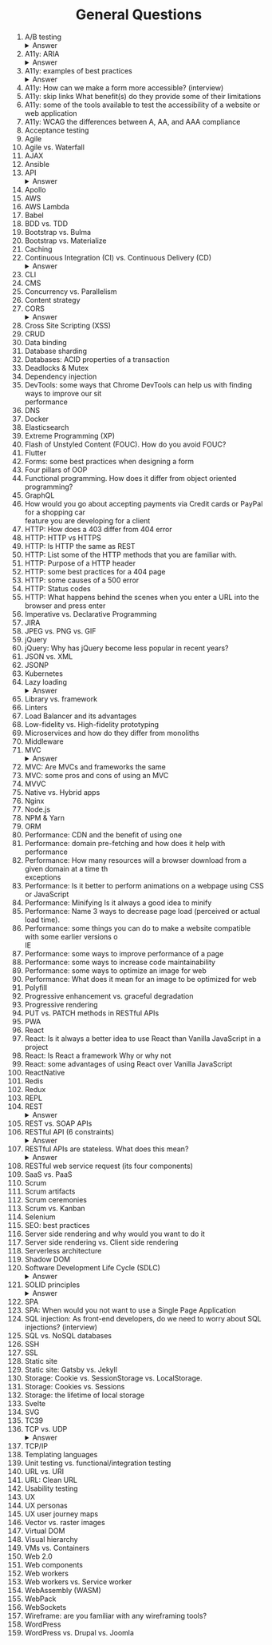 <div align="center">
<h1>General Questions</h1>
</div>
<ol>
<li>A/B testing</li>

<details><summary>Answer</summary><p>

A/B testing (also known as split testing) is a process of showing two variants of the same web page to different segments of website visitors at the same time and comparing which variant drives more conversions.

</p></details>

<li>A11y: ARIA</li>

<details><summary>Answer</summary><p>

Accessible Rich Internet Applications (ARIA) is a set of attributes that define ways to make web content and web applications more accessible to people with disabilities.

The following gives no indication to assistive technologies that it is a custom checkbox:

```html
<li tabindex="0" class="checkbox" checked>
  Receive promotional offers
</li>
```

We can improve it by using the `role` and `aria-checked` attributes:

```html
<li tabindex="0" class="checkbox" role="checkbox" checked aria-checked="true">
  Receive promotional offers
</li>
```

</p></details>

<li>A11y: examples of best practices</li>

<details><summary>Answer</summary><p>

- Providing alternative text for images and icon fonts
- Making all functionality of the site available using a keyboard
- Avoiding blinking or flashing elements
- Ensuring all ARIA roles and properties are valid
- Ensuring sufficient contrast between elements
- Avoiding the use of color as the sole means of communication information
- Avoiding the use of CSS pseudo-elements for non-decorative content

</p></details>

<li>A11y: How can we make a form more accessible? (interview)</li>
<li>A11y: skip links What benefit(s) do they provide some of their limitations</li>
<li>A11y: some of the tools available to test the accessibility of a website or web application</li>
<li>A11y: WCAG the differences between A, AA, and AAA compliance</li>
<li>Acceptance testing</li>
<li>Agile</li>
<li>Agile vs. Waterfall</li>
<li>AJAX</li>
<li>Ansible</li>
<li>API</li>

<details><summary>Answer</summary>
<p>

An application programming interface (API) is a set of clearly defined methods of communication among various components.

An API simplifies programming by abstracting the underlying implementation and only exposing objects or actions the developer needs.

![API visual](../../blob/master/images/api.png)  
Image credit: [https://learn.g2.com/api](https://learn.g2.com/api)

</p></details>

<li>Apollo</li>
<li>AWS</li>
<li>AWS Lambda</li>
<li>Babel</li>
<li>BDD vs. TDD</li>
<li>Bootstrap vs. Bulma</li>
<li>Bootstrap vs. Materialize</li>
<li>Caching</li>
<li>Continuous Integration (CI) vs. Continuous Delivery (CD)</li>

<details><summary>Answer</summary><p>

**Continuous Integration** is merging all code from all developers to one central branch of the repo many times a day trying to avoid conflicts in the code in the future.

**Continuous Deployment** ensures that every change that is made is ready to be deployed to production.

CI helps development teams avoid "integration hell" where the software works on individual developers' machines, but it fails when all developers combine (or "integrate") their code. Continuous Delivery goes one step further to automate a software release, which typically involves packaging the software for deployment in a production-like environment. The goal of Continuous Delivery is to make sure the software is always ready to go to production, even if the team decides not to do it for business reasons.

</p></details>

<li>CLI</li>
<li>CMS</li>
<li>Concurrency vs. Parallelism</li>
<li>Content strategy</li>
<li>CORS</li>

<details><summary>Answer</summary><p>

CORS (Cross-Origin Resource Sharing) is a security mechanism that prevents a malicious site from reading or modifying another site's data.

A request for a resource (like an image or a font) outside of the origin is known as a cross-origin request. CORS manages cross-origin requests. With CORS, a server can specify who can access its assets and which HTTP request methods are allowed from external resources.

</p></details>

<li>Cross Site Scripting (XSS)</li>
<li>CRUD</li>
<li>Data binding</li>
<li>Database sharding</li>
<li>Databases: ACID properties of a transaction</li>
<li>Deadlocks & Mutex</li>
<li>Dependency injection</li>
<li>DevTools: some ways that Chrome DevTools can help us with finding ways to improve our sit</li>performance  
<li>DNS</li>
<li>Docker</li>
<li>Elasticsearch</li>
<li>Extreme Programming (XP)</li>
<li>Flash of Unstyled Content (FOUC). How do you avoid FOUC?</li>
<li>Flutter</li>
<li>Forms: some best practices when designing a form</li>
<li>Four pillars of OOP</li>
<li>Functional programming. How does it differ from object oriented programming?</li>
<li>GraphQL</li>
<li>How would you go about accepting payments via Credit cards or PayPal for a shopping car</li>feature you are developing for a client  
<li>HTTP: How does a 403 differ from 404 error</li>
<li>HTTP: HTTP vs HTTPS</li>
<li>HTTP: Is HTTP the same as REST</li>
<li>HTTP: List some of the HTTP methods that you are familiar with.</li>
<li>HTTP: Purpose of a HTTP header</li>
<li>HTTP: some best practices for a 404 page</li>
<li>HTTP: some causes of a 500 error</li>
<li>HTTP: Status codes</li>
<li>HTTP: What happens behind the scenes when you enter a URL into the browser and press enter</li>
<li>Imperative vs. Declarative Programming</li>
<li>JIRA</li>
<li>JPEG vs. PNG vs. GIF</li>
<li>jQuery</li>
<li>jQuery: Why has jQuery become less popular in recent years?</li>
<li>JSON vs. XML</li>
<li>JSONP</li>
<li>Kubernetes</li>
<li>Lazy loading</li>

<details><summary>Answer</summary><p>

Lazy loading is an optimization technique used in web applications. Its goal is to improve the time it takes for a web page or application to load by loading only the required sections and delaying the remaining non-blocking resources (such as images the user has not scrolled to yet) until they are needed by the user.

</p></details>

<li>Library vs. framework</li>
<li>Linters</li>
<li>Load Balancer and its advantages</li>
<li>Low-fidelity vs. High-fidelity prototyping</li>
<li>Microservices and how do they differ from monoliths</li>
<li>Middleware</li>
<li>MVC</li>

<details><summary>Answer</summary><p>

Model-View-Controller or MVC is a design pattern used to separate user-interface (view), data (model), and application logic (controller). Controller acts as a liaison between the Model and the View, receiving user input and deciding what to do with it.

![MVC](../../blob/master/images/mvc.png)

</p></details>

<li>MVC: Are MVCs and frameworks the same</li>
<li>MVC: some pros and cons of using an MVC</li>
<li>MVVC</li>
<li>Native vs. Hybrid apps</li>
<li>Nginx</li>
<li>Node.js</li>
<li>NPM & Yarn</li>
<li>ORM</li>
<li>Performance: CDN and the benefit of using one</li>
<li>Performance: domain pre-fetching and how does it help with performance</li>
<li>Performance: How many resources will a browser download from a given domain at a time th</li>exceptions  
<li>Performance: Is it better to perform animations on a webpage using CSS or JavaScript</li>
<li>Performance: Minifying Is it always a good idea to minify</li>
<li>Performance: Name 3 ways to decrease page load (perceived or actual load time).</li>
<li>Performance: some things you can do to make a website compatible with some earlier versions o</li>IE  
<li>Performance: some ways to improve performance of a page</li>
<li>Performance: some ways to increase code maintainability</li>
<li>Performance: some ways to optimize an image for web</li>
<li>Performance: What does it mean for an image to be optimized for web</li>
<li>Polyfill</li>
<li>Progressive enhancement vs. graceful degradation</li>
<li>Progressive rendering</li>
<li>PUT vs. PATCH methods in RESTful APIs</li>
<li>PWA</li>
<li>React</li>
<li>React: Is it always a better idea to use React than Vanilla JavaScript in a project</li>
<li>React: Is React a framework Why or why not</li>
<li>React: some advantages of using React over Vanilla JavaScript</li>
<li>ReactNative</li>
<li>Redis</li>
<li>Redux</li>
<li>REPL</li>
<li>REST</li>

<details><summary>Answer</summary><p>

REST is acronym for REpresentational State Transfer. It is an architectural style that developers follow when they create their RESTful APIs.

</p></details>

<li>REST vs. SOAP APIs</li>
<li>RESTful API (6 constraints)</li>

<details><summary>Answer</summary>
<p>

In order to be a true RESTful API, a web service must adhere to the following six REST architectural constraints:

1. **Client-Server based**:  
The client and the server should be separate from each other and allowed to evolve individually and independently.

2. **Use of a uniform interface (UI)**:  
The key to the decoupling client from server is having a uniform interface that allows independent evolution of the application without having the application’s services, models, or actions tightly coupled to the API layer itself. The uniform interface lets the client talk to the server in a single language, independent of the architectural backend of either.

3. **Stateless operations**:  
Meaning that requests can be made independently of one another, and each request contains all of the data necessary to complete itself successfully. A REST API should not rely on data being stored on the server or sessions to determine what to do with a request, but rather solely rely on the data that is provided in that request itself. Identifying information is not being stored on the server when making requests. Instead, each request has the necessary data in itself, such as the API key, access token, user ID, etc.

4. **Caching**:  
A REST API should be designed to encourage the storage of cacheable data on the client side in order to reduce the number of interactions with the API. This means that when data is cacheable, the response should indicate that the data can be stored up to a certain time (expires-at), or in cases where data needs to be real-time, that the response should not be cached by the client.

5. **Layered system**:  
REST allows for an architecture composed of multiple layers of servers. The requesting client need not know whether it’s communicating with the actual server, a proxy, or any other intermediary.

6. **Code on demand (optional)**:  
Most of the time, a server will send back static representations of resources in the form of XML or JSON. However, when necessary, servers can send executable code to the client.

</p></details>

<li>RESTful APIs are stateless. What does this mean?</li>

<details><summary>Answer</summary>
<p>

It means that API requests can be made independently of one another, and each request contains all of the data necessary to complete itself successfully.

</p></details>

<li>RESTful web service request (its four components)</li>
<li>SaaS vs. PaaS</li>
<li>Scrum</li>
<li>Scrum artifacts</li>
<li>Scrum ceremonies</li>
<li>Scrum vs. Kanban</li>
<li>Selenium</li>
<li>SEO: best practices</li>
<li>Server side rendering and why would you want to do it</li>
<li>Server side rendering vs. Client side rendering</li>
<li>Serverless architecture</li>
<li>Shadow DOM</li>
<li>Software Development Life Cycle (SDLC)</li>

<details><summary>Answer</summary><p>

In software engineering, the SDLC is a process for planning, creating, testing, and deploying an information system.  

![SDLC](../../blob/master/images/sdlc.png)  

</p></details>

<li>SOLID principles</li>

<details><summary>Answer</summary><p>

In object-oriented computer programming, SOLID is a mnemonic acronym for five design principles intended to make software designs more understandable, flexible, and maintainable.

**Single-responsibility principle**  
Every module, class or function should only have a single responsibility.

**Open–closed principle**  
Software entities (classes, modules, functions, etc.) should be open for extension, but closed for modification; that is, we should be able to add new functionality without touching the existing code for the class. This is because whenever we modify the existing code, we are taking the risk of creating potential bugs. So we should avoid touching the tested and reliable (mostly) production code if possible.

**Liskov substitution principle**  
Given that class `B` is a subclass of class `A`, we should be able to pass an object of class `B` to any method that expects an object of class `A` and the method should not give any weird output in that case.  
This is the expected behavior, because when we use inheritance we assume that the child class inherits everything that the superclass has. The child class extends the behavior but never narrows it down.

**Interface segregation principle**  
The principle states that many client-specific interfaces are better than one general-purpose interface. Clients should not be forced to implement a function they do no need. For example an interface for an ATM which handles all requests such as a deposit request or a withdrawal request, needs to be segregated into individual and more specific interfaces.

**Dependency inversion principle**  
It states that our classes should depend upon interfaces or abstract classes instead of concrete classes and functions.

</p></details>

<li>SPA</li>
<li>SPA: When would you not want to use a Single Page Application</li>
<li>SQL injection: As front-end developers, do we need to worry about SQL injections? (interview)</li>
<li>SQL vs. NoSQL databases</li>
<li>SSH</li>
<li>SSL</li>
<li>Static site</li>
<li>Static site: Gatsby vs. Jekyll</li>
<li>Storage: Cookie vs. SessionStorage vs. LocalStorage.</li>
<li>Storage: Cookies vs. Sessions</li>
<li>Storage: the lifetime of local storage</li>
<li>Svelte</li>
<li>SVG</li>
<li>TC39</li>
<li>TCP vs. UDP</li>

<details><summary>Answer</summary><p>

TCP (Transmission Control Protocol) and UDP (User Datagram Protocol) are both network protocols that transfer data over the internet from a device to a web server. Both UDP and TCP divide data into smaller units called data packets.

- TCP is a connection-oriented protocol, whereas UDP is a connectionless protocol.
- The speed for TCP is slower while the speed of UDP is faster.
- TCP does error checking and also makes error recovery. UDP performs error checking, but it discards erroneous packets.
- TCP messages make their way across the internet from one computer to another. UDP is not connection-based, so one program can send lots of packets to another.
- TCP rearranges data packets in the specific order. UDP protocol has no fixed order because all packets are independent of each other.
- TCP is reliable as it guarantees delivery of data to the destination router.The delivery of data to the destination can't be guaranteed in UDP.
- UDP is a great option if you are gaming, streaming or using VoIP services. It may lose a packet or two but it won’t have a huge impact on your overall connection.

![TCP](../../blob/master/images/tcp.gif)  
![UDP](../../blob/master/images/udp.gif)

</p></details>

<li>TCP/IP</li>
<li>Templating languages</li>
<li>Unit testing vs. functional/integration testing</li>
<li>URL vs. URI</li>
<li>URL: Clean URL</li>
<li>Usability testing</li>
<li>UX</li>
<li>UX personas</li>
<li>UX user journey maps</li>
<li>Vector vs. raster images</li>
<li>Virtual DOM</li>
<li>Visual hierarchy</li>
<li>VMs vs. Containers</li>
<li>Web 2.0</li>
<li>Web components</li>
<li>Web workers</li>
<li>Web workers vs. Service worker</li>
<li>WebAssembly (WASM)</li>
<li>WebPack</li>
<li>WebSockets</li>
<li>Wireframe: are you familiar with any wireframing tools?</li>
<li>WordPress</li>
<li>WordPress vs. Drupal vs. Joomla</li>
</ol>
